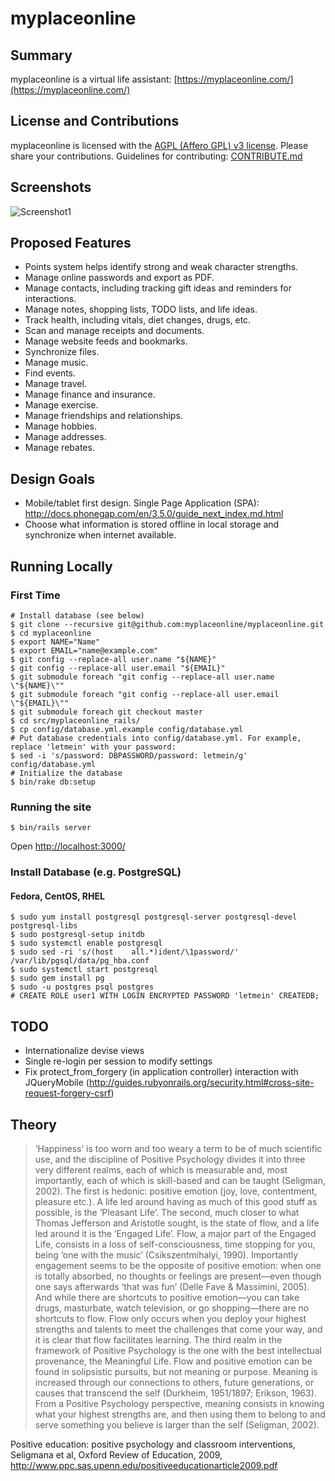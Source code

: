 # myplaceonline

## Summary

myplaceonline is a virtual life assistant: [https://myplaceonline.com/](https://myplaceonline.com/)

## License and Contributions

myplaceonline is licensed with the [AGPL (Affero GPL) v3 license](LICENSE). Please share your contributions. Guidelines for contributing: [CONTRIBUTE.md](CONTRIBUTE.md)

## Screenshots

![Screenshot1](https://raw.githubusercontent.com/myplaceonline/myplaceonline_rails/master/app/assets/images/screenshot1.png)

## Proposed Features

* Points system helps identify strong and weak character strengths.
* Manage online passwords and export as PDF.
* Manage contacts, including tracking gift ideas and reminders for interactions.
* Manage notes, shopping lists, TODO lists, and life ideas.
* Track health, including vitals, diet changes, drugs, etc.
* Scan and manage receipts and documents.
* Manage website feeds and bookmarks.
* Synchronize files.
* Manage music.
* Find events.
* Manage travel.
* Manage finance and insurance.
* Manage exercise.
* Manage friendships and relationships.
* Manage hobbies.
* Manage addresses.
* Manage rebates.

## Design Goals

* Mobile/tablet first design. Single Page Application (SPA): http://docs.phonegap.com/en/3.5.0/guide_next_index.md.html
* Choose what information is stored offline in local storage and synchronize when internet available.

## Running Locally

### First Time

```
# Install database (see below)
$ git clone --recursive git@github.com:myplaceonline/myplaceonline.git
$ cd myplaceonline
$ export NAME="Name"
$ export EMAIL="name@example.com"
$ git config --replace-all user.name "${NAME}"
$ git config --replace-all user.email "${EMAIL}"
$ git submodule foreach "git config --replace-all user.name \"${NAME}\""
$ git submodule foreach "git config --replace-all user.email \"${EMAIL}\""
$ git submodule foreach git checkout master
$ cd src/myplaceonline_rails/
$ cp config/database.yml.example config/database.yml
# Put database credentials into config/database.yml. For example, replace 'letmein' with your password:
$ sed -i 's/password: DBPASSWORD/password: letmein/g' config/database.yml
# Initialize the database
$ bin/rake db:setup
```

### Running the site

```
$ bin/rails server
```

Open [http://localhost:3000/](http://localhost:3000/)

### Install Database (e.g. PostgreSQL)

#### Fedora, CentOS, RHEL

```
$ sudo yum install postgresql postgresql-server postgresql-devel postgresql-libs
$ sudo postgresql-setup initdb
$ sudo systemctl enable postgresql
$ sudo sed -ri 's/(host    all.*)ident/\1password/' /var/lib/pgsql/data/pg_hba.conf
$ sudo systemctl start postgresql
$ sudo gem install pg
$ sudo -u postgres psql postgres
# CREATE ROLE user1 WITH LOGIN ENCRYPTED PASSWORD 'letmein' CREATEDB;
```

## TODO

* Internationalize devise views
* Single re-login per session to modify settings
* Fix protect_from_forgery (in application controller) interaction with JQueryMobile (http://guides.rubyonrails.org/security.html#cross-site-request-forgery-csrf)

## Theory

> ‘Happiness’ is too worn and too weary a term to be of much scientific use, and the discipline of Positive Psychology divides it into three very different realms, each of which is measurable and, most importantly, each of which is skill-based and can be taught (Seligman, 2002). The first is hedonic: positive emotion (joy, love, contentment, pleasure etc.). A life led around having as much of this good stuff as possible, is the ‘Pleasant Life’. The second, much closer to what Thomas Jefferson and Aristotle sought, is the state of flow, and a life led around it is the ‘Engaged Life’. Flow, a major part of the Engaged Life, consists in a loss of self-consciousness, time stopping for you, being ‘one with the music’ (Csikszentmihalyi, 1990). Importantly engagement seems to be the opposite of positive emotion: when one is totally absorbed, no thoughts or feelings are present—even though one says afterwards ‘that was fun’ (Delle Fave & Massimini, 2005). And while there are shortcuts to positive emotion—you can take drugs, masturbate, watch television, or go shopping—there are no shortcuts to flow. Flow only occurs when you deploy your highest strengths and talents to meet the challenges that come your way, and it is clear that flow facilitates learning. The third realm in the framework of Positive Psychology is the one with the best intellectual provenance, the Meaningful Life. Flow and positive emotion can be found in solipsistic pursuits, but not meaning or purpose. Meaning is increased through our connections to others, future generations, or causes that transcend the self (Durkheim, 1951/1897; Erikson, 1963). From a Positive Psychology perspective, meaning consists in knowing what your highest strengths are, and then using them to belong to and serve something you believe is larger than the self (Seligman, 2002).

Positive education: positive psychology and classroom interventions, Seligmana et al, Oxford Review of Education, 2009, http://www.ppc.sas.upenn.edu/positiveeducationarticle2009.pdf